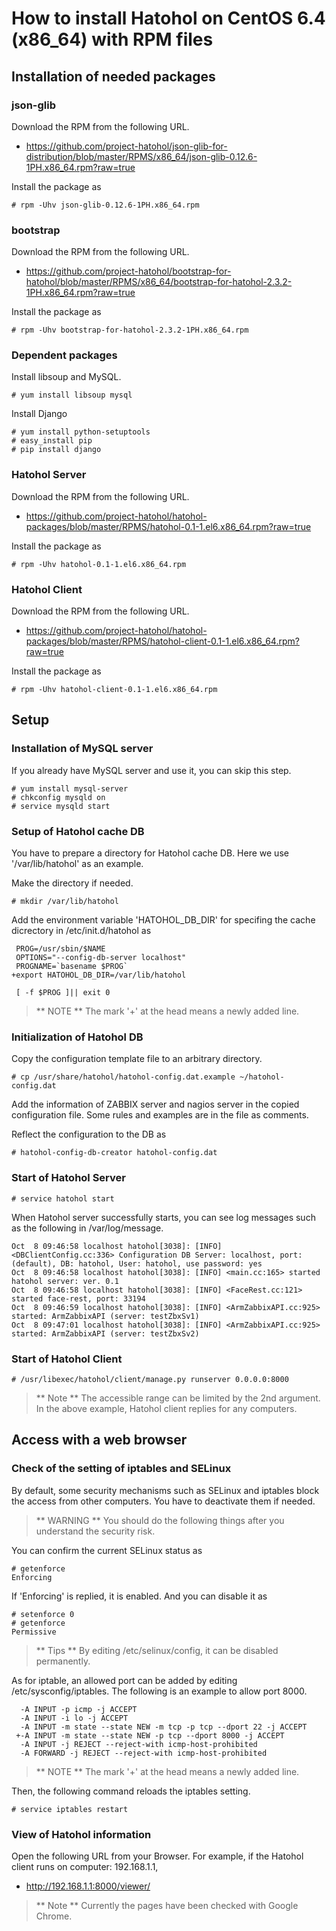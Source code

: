 How to install Hatohol on CentOS 6.4 (x86_64) with RPM files
============================================================

Installation of needed packages
-------------------------------
### json-glib
Download the RPM from the following URL.
- https://github.com/project-hatohol/json-glib-for-distribution/blob/master/RPMS/x86_64/json-glib-0.12.6-1PH.x86_64.rpm?raw=true

Install the package as

    # rpm -Uhv json-glib-0.12.6-1PH.x86_64.rpm

### bootstrap
Download the RPM from the following URL.

- https://github.com/project-hatohol/bootstrap-for-hatohol/blob/master/RPMS/x86_64/bootstrap-for-hatohol-2.3.2-1PH.x86_64.rpm?raw=true

Install the package as

    # rpm -Uhv bootstrap-for-hatohol-2.3.2-1PH.x86_64.rpm

### Dependent packages 
Install libsoup and MySQL.

    # yum install libsoup mysql

Install Django

    # yum install python-setuptools
    # easy_install pip
    # pip install django

### Hatohol Server
Download the RPM from the following URL.

- https://github.com/project-hatohol/hatohol-packages/blob/master/RPMS/hatohol-0.1-1.el6.x86_64.rpm?raw=true

Install the package as

    # rpm -Uhv hatohol-0.1-1.el6.x86_64.rpm

### Hatohol Client
Download the RPM from the following URL.

- https://github.com/project-hatohol/hatohol-packages/blob/master/RPMS/hatohol-client-0.1-1.el6.x86_64.rpm?raw=true

Install the package as

    # rpm -Uhv hatohol-client-0.1-1.el6.x86_64.rpm

Setup
-----
### Installation of MySQL server
If you already have MySQL server and use it, you can skip this step.

    # yum install mysql-server
    # chkconfig mysqld on
    # service mysqld start

### Setup of Hatohol cache DB

You have to prepare a directory for Hatohol cache DB. Here we use '/var/lib/hatohol' as an example.

Make the directory if needed.

    # mkdir /var/lib/hatohol

Add the environment variable 'HATOHOL_DB_DIR' for specifing the cache dicrectory in /etc/init.d/hatohol as

     PROG=/usr/sbin/$NAME
     OPTIONS="--config-db-server localhost"
     PROGNAME=`basename $PROG`
    +export HATOHOL_DB_DIR=/var/lib/hatohol
 
     [ -f $PROG ]|| exit 0

> ** NOTE ** The mark '+' at the head means a newly added line.

### Initialization of Hatohol DB

Copy the configuration template file to an arbitrary directory.

    # cp /usr/share/hatohol/hatohol-config.dat.example ~/hatohol-config.dat

Add the information of ZABBIX server and nagios server in the copied configuration file.
Some rules and examples are in the file as comments.

Reflect the configuration to the DB as

    # hatohol-config-db-creator hatohol-config.dat

### Start of Hatohol Server

    # service hatohol start

When Hatohol server successfully starts, you can see log messages such as the following in /var/log/message.

    Oct  8 09:46:58 localhost hatohol[3038]: [INFO] <DBClientConfig.cc:336> Configuration DB Server: localhost, port: (default), DB: hatohol, User: hatohol, use password: yes
    Oct  8 09:46:58 localhost hatohol[3038]: [INFO] <main.cc:165> started hatohol server: ver. 0.1
    Oct  8 09:46:58 localhost hatohol[3038]: [INFO] <FaceRest.cc:121> started face-rest, port: 33194
    Oct  8 09:46:59 localhost hatohol[3038]: [INFO] <ArmZabbixAPI.cc:925> started: ArmZabbixAPI (server: testZbxSv1)
    Oct  8 09:47:01 localhost hatohol[3038]: [INFO] <ArmZabbixAPI.cc:925> started: ArmZabbixAPI (server: testZbxSv2)

### Start of Hatohol Client

    # /usr/libexec/hatohol/client/manage.py runserver 0.0.0.0:8000

> ** Note **
> The accessible range can be limited by the 2nd argument. In the above example, Hatohol client replies for any computers.

Access with a web browser
-------------------------
### Check of the setting of iptables and SELinux
By default, some security mechanisms such as SELinux and iptables block the access from other computers.
You have to deactivate them if needed.
> ** WARNING **
> You should do the following things after you understand the security risk.

You can confirm the current SELinux status as

    # getenforce
    Enforcing

If 'Enforcing' is replied, it is enabled. And you can disable it as

    # setenforce 0
    # getenforce
    Permissive

> ** Tips **
> By editing /etc/selinux/config, it can be disabled permanently.

As for iptable, an allowed port can be added by editing /etc/sysconfig/iptables.
The following is an example to allow port 8000.

      -A INPUT -p icmp -j ACCEPT
      -A INPUT -i lo -j ACCEPT
      -A INPUT -m state --state NEW -m tcp -p tcp --dport 22 -j ACCEPT
     +-A INPUT -m state --state NEW -p tcp --dport 8000 -j ACCEPT
      -A INPUT -j REJECT --reject-with icmp-host-prohibited
      -A FORWARD -j REJECT --reject-with icmp-host-prohibited

> ** NOTE ** The mark '+' at the head means a newly added line.

Then, the following command reloads the iptables setting.

    # service iptables restart

### View of Hatohol information
Open the following URL from your Browser. For example, if the Hatohol client runs on computer: 192.168.1.1,

- http://192.168.1.1:8000/viewer/

> ** Note **
> Currently the pages have been checked with Google Chrome.

